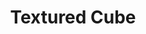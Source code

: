 ---
layout: post
id: 'textured-cube'
title: 'Textured Cube'
description: 'Use the mouse to rotate / pan / zoom the camera. Shows multisampled rendering via a textured cube.'
prevDemoId: 'scene-graph'
prevDemoTitle: 'Scene Graph'
nextDemoId: 'geometry-instancing'
nextDemoTitle: 'Geometry Instancing'
---